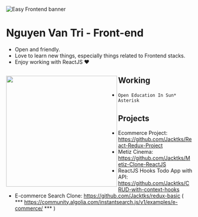 ![Easy Frontend banner](https://cdn.acodez.in/wp-content/uploads/2018/05/Banner-image-4.png)

# Nguyen Van Tri - Front-end

- Open and friendly.
- Love to learn new things, especially things related to Frontend stacks.
- Enjoy working with ReactJS ❤

## Working <a href="https://github.com/Jacktks"><img align="left" width="auto" height="300" src="https://res.cloudinary.com/kimwy/image/upload/v1598840300/easyfrontend/programming_hgngx9.png"></a>

- `Open Education In Sun* Asterisk`

## Projects

- Ecommerce Project: https://github.com/Jacktks/React-Redux-Project
- Metiz Cinema: https://github.com/Jacktks/Metiz-Clone-ReactJS
- ReactJS Hooks Todo App with API: https://github.com/Jacktks/CRUD-with-context-hooks
- E-commerce Search Clone: https://github.com/Jacktks/redux-basic ( *** https://community.algolia.com/instantsearch.js/v1/examples/e-commerce/ *** )
